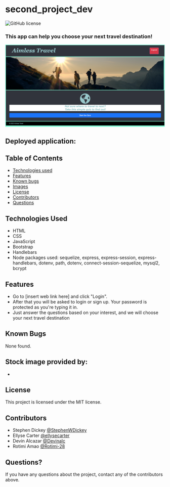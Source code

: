 # second_project_dev
![GitHub license](https://img.shields.io/badge/license-MIT-ff69b4.svg)

### This app can help you choose your next travel destination!

![screenshot](assets/images/screenshot.png)

## Deployed application:


## Table of Contents
* [Technologies used](#technologies-used)
* [Features](#features)
* [Known bugs](#known-bugs)
* [Images](#stock-image-provided-by)
* [License](#license)
* [Contributors](#contributors)
* [Questions](#questions)


## Technologies Used
* HTML
* CSS
* JavaScript
* Bootstrap
* Handlebars
* Node packages used: sequelize, express, express-session, express-handlebars, dotenv, path, dotenv, connect-session-sequelize, mysql2, bcrypt


## Features
* Go to [insert web link here] and click "Login". 
* After that you will be asked to login or sign up. Your password is protected as you're typing it in.
*  Just answer the questions based on your interest, and we will choose your next travel destination

## Known Bugs
None found.


## Stock image provided by:
* 


## License
This project is licensed under the MIT license.


## Contributors
* Stephen Dickey [@StephenWDickey](https://github.com/StephenWDickey)
* Ellyse Carter [@ellysecarter](https://github.com/ellysecarter)
* Devin Alcazar [@Devinalc](https://github.com/Devinalc)
* Rotimi Amao [@Rotimi-28](https://github.com/Rotimi-28)

## Questions?
If you have any questions about the project, contact any of the contributors above. 